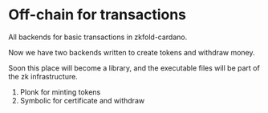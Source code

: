 # Off-chain for transactions

All backends for basic transactions in zkfold-cardano.

Now we have two backends written to create tokens and withdraw money.

Soon this place will become a library, and the executable files will be part of the zk infrastructure.

1) Plonk for minting tokens
2) Symbolic for certificate and withdraw
